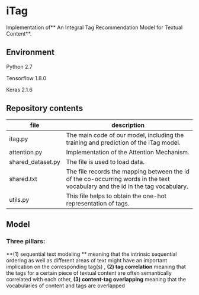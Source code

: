 # iTag
Implementation of** An Integral Tag Recommendation Model for Textual Content**.

## Environment
Python 2.7

Tensorflow 1.8.0

Keras 2.1.6

## Repository contents

| file | description |
| ------ | ------ |
| itag.py | The main code of our model, including the training and prediction of the iTag model. |
| attention.py | Implementation of the Attention Mechanism. |
|shared_dataset.py|The file is used to load data. |
|shared.txt|The file records the mapping between the id of the co-occurring words in the text vocabulary and the id in the tag vocabulary.|
|utils.py|This file helps to obtain the one-hot representation of  tags.|

## Model
### Three pillars:
**(1) sequential text modeling ** meaning that the intrinsic sequential ordering as well as different areas of text might have an important implication on the corresponding tag(s) ,
**(2) tag correlation** meaning that the tags for a certain piece of textual content are often semantically correlated with each other,
**(3) content-tag overlapping** meaning that the vocabularies of content and tags are overlapped